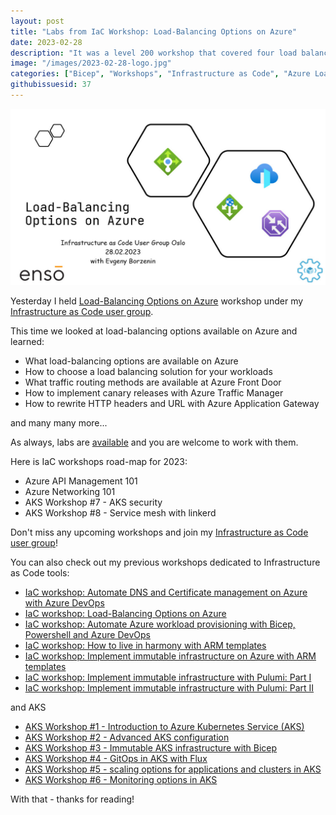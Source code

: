 ```yaml
---
layout: post
title: "Labs from IaC Workshop: Load-Balancing Options on Azure"
date: 2023-02-28
description: "It was a level 200 workshop that covered four load balancing products available on Azure: Azure Load Balancer, Azure Front Door, Azure Application Gateway and Azure Traffic Manager. We looked at how to choose a load balancing solution for your workloads and what traffic routing methods are available at Azure Front Door and Azure Traffic Manager."
image: "/images/2023-02-28-logo.jpg"
categories: ["Bicep", "Workshops", "Infrastructure as Code", "Azure Load Balancer", "Azure Front Door", "Azure Application Gateway", "Azure Traffic Manager"]
githubissuesid: 37
---
```


 

![logo](/images/2023-02-28-logo.jpg)

Yesterday I held [Load-Balancing Options on Azure](https://www.meetup.com/infrastructure-as-code-user-group-oslo/events/291342632/) workshop under my [Infrastructure as Code user group](https://www.meetup.com/Infrastructure-As-Code-User-Group-Oslo).

This time we looked at load-balancing options available on Azure and learned:

* What load-balancing options are available on Azure
* How to choose a load balancing solution for your workloads
* What traffic routing methods are available at Azure Front Door
* How to implement canary releases with Azure Traffic Manager
* How to rewrite HTTP headers and URL with Azure Application Gateway

and many many more...

As always, labs are [available](https://github.com/evgenyb/iac-workshops/tree/main/azure-load-balancing-options) and you are welcome to work with them.

Here is IaC workshops road-map for 2023:

* Azure API Management 101
* Azure Networking 101
* AKS Workshop #7 - AKS security
* AKS Workshop #8 - Service mesh with linkerd

Don't miss any upcoming workshops and join my [Infrastructure as Code user group](https://www.meetup.com/Infrastructure-As-Code-User-Group-Oslo)!

You can also check out my previous workshops dedicated to Infrastructure as Code tools:

* [IaC workshop: Automate DNS and Certificate management on Azure with Azure DevOps](https://borzenin.com/dns-and-ssl-management-on-azure-with-ado-workshop-labs/)
* [IaC workshop: Load-Balancing Options on Azure](https://borzenin.com/azure-load-balancing-options-workshop-labs/)
* [IaC workshop: Automate Azure workload provisioning with Bicep, Powershell and Azure DevOps](https://borzenin.com/iac-with-azure-devops-workshop-labs/)
* [IaC workshop: How to live in harmony with ARM templates](https://borzenin.com/iac-ws1-labs/)
* [IaC workshop: Implement immutable infrastructure on Azure with ARM templates](https://borzenin.com/iac-ws2-labs/)
* [IaC workshop: Implement immutable infrastructure with Pulumi: Part I](https://borzenin.com/iac-ws3-labs/)
* [IaC workshop: Implement immutable infrastructure with Pulumi: Part II](https://borzenin.com/iac-ws4-labs/)

and AKS

* [AKS Workshop #1 - Introduction to Azure Kubernetes Service (AKS)](https://borzenin.com/azure-kubernetes-service-aks-workshop-1-labs/)
* [AKS Workshop #2 - Advanced AKS configuration](https://borzenin.com/azure-kubernetes-service-aks-workshop-2-labs/)
* [AKS Workshop #3 - Immutable AKS infrastructure with Bicep](https://borzenin.com/azure-kubernetes-service-aks-workshop-3-labs/)
* [AKS Workshop #4 - GitOps in AKS with Flux](https://borzenin.com/azure-kubernetes-service-aks-workshop-4-labs/)
* [AKS Workshop #5 - scaling options for applications and clusters in AKS](https://borzenin.com/azure-kubernetes-service-aks-workshop-5-labs/)
* [AKS Workshop #6 - Monitoring options in AKS](https://borzenin.com/azure-aks-workshop-6-monitoring-options-aks-labs/)

With that - thanks for reading!
